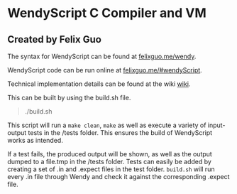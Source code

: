 # WendyScript C Compiler and VM
## Created by Felix Guo

The syntax for WendyScript can be found at [felixguo.me/wendy](http://felixguo.me/wendy).

WendyScript code can be run online at [felixguo.me/#wendyScript](http://felixguo.me/#wendyScript).

Technical implementation details can be found at the wiki [wiki](https://github.com/fg123/wendy/wiki).

This can be built by using the build.sh file.

> ./build.sh

This script will run a `make clean`, `make` as well as execute a variety of input-output tests in the /tests folder.
This ensures the build of WendyScript works as intended.

If a test fails, the produced output will be shown, as well as the output dumped to a file.tmp in the /tests folder. Tests can easily be added by creating a set of .in and .expect files in the test folder. `build.sh` will run every .in file through Wendy and check it against the corresponding .expect file.
